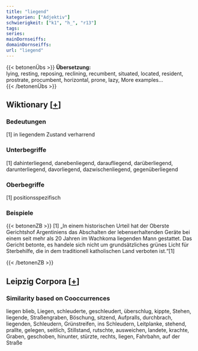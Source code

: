 ```yaml
---
title: "liegend"
kategorien: ["Adjektiv"]
schwierigkeit: ["k1", "h_", "r13"]
tags:
series:
mainDornseiffs:
domainDornseiffs:
url: "liegend"
---
```


{{< betonenÜbs >}}
**Übersetzung:**  
lying, resting, reposing, reclining, recumbent, situated, located, resident, prostrate, procumbent, horizontal, prone, lazy, More examples...  
{{< /betonenÜbs >}}

## Wiktionary [[+](https://de.wiktionary.org/wiki/liegend)]

### Bedeutungen
[1] in liegendem Zustand verharrend  

### Unterbegriffe
[1] dahinterliegend, danebenliegend, daraufliegend, darüberliegend, darunterliegend, davorliegend, dazwischenliegend, gegenüberliegend  

### Oberbegriffe
[1] positionsspezifisch  

### Beispiele
{{< betonenZB >}}
[1] „In einem historischen Urteil hat der Oberste Gerichtshof Argentiniens das Abschalten der lebenserhaltenden Geräte bei einem seit mehr als 20 Jahren im Wachkoma liegenden Mann gestattet. Das Gericht betonte, es handele sich nicht um grundsätzliches grünes Licht für Sterbehilfe, die in dem traditionell katholischen Land verboten ist.“[1]  

{{< /betonenZB >}}

## Leipzig Corpora [[+](https://corpora.uni-leipzig.de/en/res?word=liegend&corpusId=deu_newscrawl-public_2018)]


### Similarity based on Cooccurrences
liegen blieb, Liegen, schleuderte, geschleudert, überschlug, kippte, Stehen, liegende, Straßengraben, Böschung, sitzend, Aufpralls, durchbrach, liegenden, Schleudern, Grünstreifen, ins Schleudern, Leitplanke, stehend, prallte, gelegen, seitlich, Stillstand, rutschte, ausweichen, landete, krachte, Graben, geschoben, hinunter, stürzte, rechts, liegen, Fahrbahn, auf der Straße

